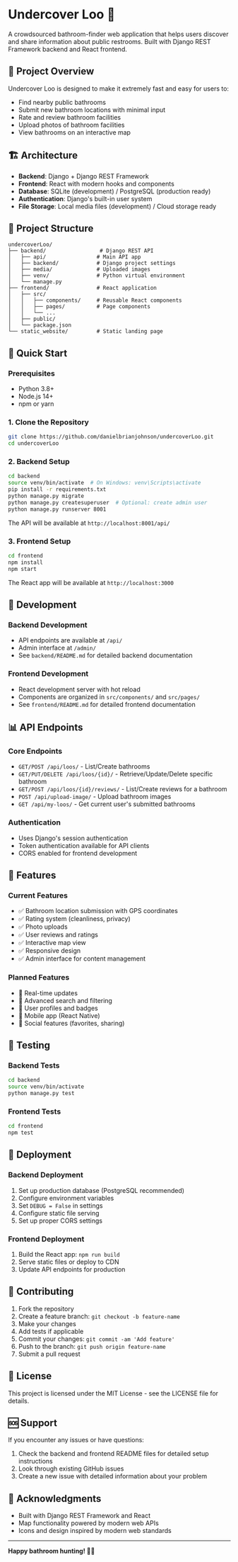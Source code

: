 # Undercover Loo 🚽

A crowdsourced bathroom-finder web application that helps users discover and share information about public restrooms. Built with Django REST Framework backend and React frontend.

## 🎯 Project Overview

Undercover Loo is designed to make it extremely fast and easy for users to:
- Find nearby public bathrooms
- Submit new bathroom locations with minimal input
- Rate and review bathroom facilities
- Upload photos of bathroom facilities
- View bathrooms on an interactive map

## 🏗️ Architecture

- **Backend**: Django + Django REST Framework
- **Frontend**: React with modern hooks and components
- **Database**: SQLite (development) / PostgreSQL (production ready)
- **Authentication**: Django's built-in user system
- **File Storage**: Local media files (development) / Cloud storage ready

## 📁 Project Structure

```
undercoverLoo/
├── backend/                 # Django REST API
│   ├── api/                # Main API app
│   ├── backend/            # Django project settings
│   ├── media/              # Uploaded images
│   ├── venv/               # Python virtual environment
│   └── manage.py
├── frontend/               # React application
│   ├── src/
│   │   ├── components/     # Reusable React components
│   │   ├── pages/          # Page components
│   │   └── ...
│   ├── public/
│   └── package.json
└── static_website/         # Static landing page
```

## 🚀 Quick Start

### Prerequisites

- Python 3.8+
- Node.js 14+
- npm or yarn

### 1. Clone the Repository

```bash
git clone https://github.com/danielbrianjohnson/undercoverLoo.git
cd undercoverLoo
```

### 2. Backend Setup

```bash
cd backend
source venv/bin/activate  # On Windows: venv\Scripts\activate
pip install -r requirements.txt
python manage.py migrate
python manage.py createsuperuser  # Optional: create admin user
python manage.py runserver 8001
```

The API will be available at `http://localhost:8001/api/`

### 3. Frontend Setup

```bash
cd frontend
npm install
npm start
```

The React app will be available at `http://localhost:3000`

## 🔧 Development

### Backend Development

- API endpoints are available at `/api/`
- Admin interface at `/admin/`
- See `backend/README.md` for detailed backend documentation

### Frontend Development

- React development server with hot reload
- Components are organized in `src/components/` and `src/pages/`
- See `frontend/README.md` for detailed frontend documentation

## 📊 API Endpoints

### Core Endpoints

- `GET/POST /api/loos/` - List/Create bathrooms
- `GET/PUT/DELETE /api/loos/{id}/` - Retrieve/Update/Delete specific bathroom
- `GET/POST /api/loos/{id}/reviews/` - List/Create reviews for a bathroom
- `POST /api/upload-image/` - Upload bathroom images
- `GET /api/my-loos/` - Get current user's submitted bathrooms

### Authentication

- Uses Django's session authentication
- Token authentication available for API clients
- CORS enabled for frontend development

## 🌟 Features

### Current Features

- ✅ Bathroom location submission with GPS coordinates
- ✅ Rating system (cleanliness, privacy)
- ✅ Photo uploads
- ✅ User reviews and ratings
- ✅ Interactive map view
- ✅ Responsive design
- ✅ Admin interface for content management

### Planned Features

- 🔄 Real-time updates
- 🔄 Advanced search and filtering
- 🔄 User profiles and badges
- 🔄 Mobile app (React Native)
- 🔄 Social features (favorites, sharing)

## 🧪 Testing

### Backend Tests

```bash
cd backend
source venv/bin/activate
python manage.py test
```

### Frontend Tests

```bash
cd frontend
npm test
```

## 🚀 Deployment

### Backend Deployment

1. Set up production database (PostgreSQL recommended)
2. Configure environment variables
3. Set `DEBUG = False` in settings
4. Configure static file serving
5. Set up proper CORS settings

### Frontend Deployment

1. Build the React app: `npm run build`
2. Serve static files or deploy to CDN
3. Update API endpoints for production

## 🤝 Contributing

1. Fork the repository
2. Create a feature branch: `git checkout -b feature-name`
3. Make your changes
4. Add tests if applicable
5. Commit your changes: `git commit -am 'Add feature'`
6. Push to the branch: `git push origin feature-name`
7. Submit a pull request

## 📝 License

This project is licensed under the MIT License - see the LICENSE file for details.

## 🆘 Support

If you encounter any issues or have questions:

1. Check the backend and frontend README files for detailed setup instructions
2. Look through existing GitHub issues
3. Create a new issue with detailed information about your problem

## 🙏 Acknowledgments

- Built with Django REST Framework and React
- Map functionality powered by modern web APIs
- Icons and design inspired by modern web standards

---

**Happy bathroom hunting! 🚽✨**
